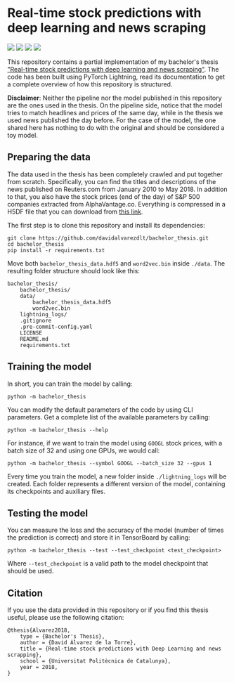 # Real-time stock predictions with deep learning and news scraping
[![](https://img.shields.io/badge/publication-UPC%20Commons-red)](https://upcommons.upc.edu/handle/2117/128164)
[![](https://img.shields.io/badge/python-3.9-blue)](https://www.python.org/)
[![](https://www.codefactor.io/repository/github/davidalvarezdlt/bachelor_thesis/badge)](https://www.codefactor.io/repository/github/davidalvarezdlt/bachelor_thesis)
[![](https://img.shields.io/github/license/davidalvarezdlt/bachelor_thesis)](https://github.com/davidalvarezdlt/bachelor_thesis/blob/main/LICENSE)

This repository contains a partial implementation of my bachelor's thesis ["Real-time stock predictions with deep learning and news scraping"](https://upcommons.upc.edu/handle/2117/128164).
The code has been built using PyTorch Lightning, read its documentation to get a complete overview of how this repository is structured.

**Disclaimer**: Neither the pipeline nor the model published in this repository
are the ones used in the thesis. On the pipeline side, notice that the model
tries to match headlines and prices of the same day, while in the thesis we
used news published the day before. For the case of the model, the one shared
here has nothing to do with the original and should be considered a toy model.

## Preparing the data

The data used in the thesis has been completely crawled and put together from
scratch. Specifically, you can find the titles and descriptions of the news
published on Reuters.com from January 2010 to May 2018. In addition to that,
you also have the stock prices (end of the day) of S&P 500 companies extracted
from AlphaVantage.co. Everything is compressed in a H5DF file that you can
download from [this link](https://www.kaggle.com/davidalvarezdlt/bachelor-thesis).

The first step is to clone this repository and install its dependencies:

```
git clone https://github.com/davidalvarezdlt/bachelor_thesis.git
cd bachelor_thesis
pip install -r requirements.txt
```

Move both ``bachelor_thesis_data.hdf5`` and ``word2vec.bin`` inside ``./data``.
The resulting folder structure should look like this:

```
bachelor_thesis/
    bachelor_thesis/
    data/
        bachelor_thesis_data.hdf5
        word2vec.bin
    lightning_logs/
    .gitignore
    .pre-commit-config.yaml
    LICENSE
    README.md
    requirements.txt
```

## Training the model

In short, you can train the model by calling:

```
python -m bachelor_thesis
```

You can modify the default parameters of the code by using CLI parameters. Get
a complete list of the available parameters by calling:

```
python -m bachelor_thesis --help
```

For instance, if we want to train the model using ``GOOGL`` stock prices,
with a batch size of 32 and using one GPUs, we would call:

```
python -m bachelor_thesis --symbol GOOGL --batch_size 32 --gpus 1
```

Every time you train the model, a new folder inside ``./lightning_logs`` will
be created. Each folder represents a different version of the model, containing
its checkpoints and auxiliary files.

## Testing the model

You can measure the loss and the accuracy of the model (number of times the
prediction is correct) and store it in TensorBoard by calling:

```
python -m bachelor_thesis --test --test_checkpoint <test_checkpoint>
```

Where ``--test_checkpoint`` is a valid path to the model checkpoint that should
be used.

## Citation

If you use the data provided in this repository or if you find this thesis
useful, please use the following citation:

```
@thesis{Alvarez2018,
    type = {Bachelor's Thesis},
    author = {David Álvarez de la Torre},
    title = {Real-time stock predictions with Deep Learning and news scrapping},
    school = {Universitat Politècnica de Catalunya},
    year = 2018,
}
```
